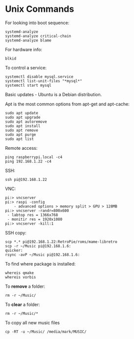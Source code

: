 # Unix Commands

For looking into boot sequence:

```
systemd-analyze
systemd-analyze critical-chain
systemd-analyze blame 
```

For hardware info:

```
blkid
```

To control a service:

```
systemctl disable mysql.service
systemctl list-unit-files "*mysql*"
systemctl start mysql
```

Basic updates  - Ubuntu is a Debian distribution. 

Apt is the most common options from apt-get and apt-cache:

```
sudo apt update
sudo apt upgrade
sudo apt autoremove
sudo apt install
sudo apt remove
sudo apt purge
sudo apt list	
```

Remote access:

```
ping raspberrypi.local -c4
ping 192.168.1.22 -c4
```

SSH:

```
ssh pi@192.168.1.22
```

VNC:

```
pi:> vncserver
pi:> raspi -config
	- advanced options > memory split > GPU > 128MB
pi:> vncserver -randr=800x600
 - labtop res = 1366x768
 - monitir res = 1920x1080
pi:> vncserver -kill:1
```

SSH copy:

```
scp *.* pi@192.168.1.22:RetroPie/roms/mame-libretro
scp -r ~/Music pi@192.168.1.6:
quicker:
rsync -avP ~/Music pi@192.168.1.6:
```

To find where package is installed:

```
whereis qmake
whereis vorbis
```

To **remove** a folder:

```
rm -r ~/Music/
```

To **clear** a folder:

```
rm -r ~/Music/*
```

To copy all new music files

```
cp -RT -u ~/Music/ /media/mark/MUSIC/
```

